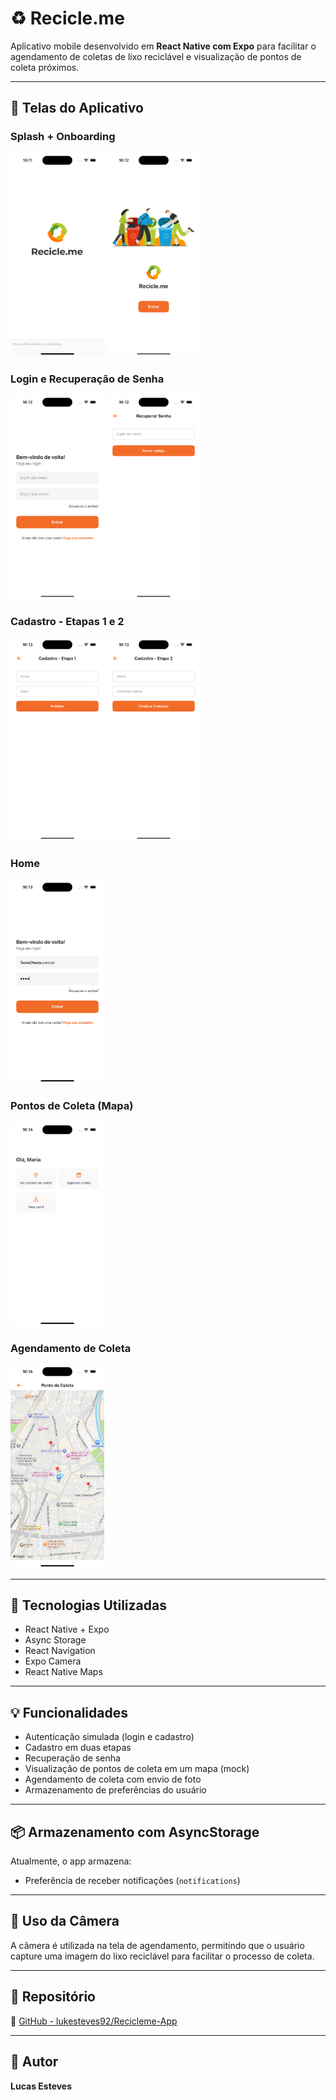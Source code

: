 # ♻️ Recicle.me

Aplicativo mobile desenvolvido em **React Native com Expo** para facilitar o agendamento de coletas de lixo reciclável e visualização de pontos de coleta próximos.

---

## 📱 Telas do Aplicativo

### Splash + Onboarding
<p float="left">
  <img src="previews/preview-01.png" width="150"/>
  <img src="previews/preview-02.png" width="150"/>
</p>

### Login e Recuperação de Senha
<p float="left">
  <img src="previews/preview-03.png" width="150"/>
  <img src="previews/preview-04.png" width="150"/>
</p>

### Cadastro - Etapas 1 e 2
<p float="left">
  <img src="previews/preview-05.png" width="150"/>
  <img src="previews/preview-06.png" width="150"/>
</p>

### Home
<p float="left">
  <img src="previews/preview-07.png" width="150"/>
</p>

### Pontos de Coleta (Mapa)
<p float="left">
  <img src="previews/preview-08.png" width="150"/>
</p>

### Agendamento de Coleta
<p float="left">
  <img src="previews/preview-09.png" width="150"/>
</p>

---

## 🔧 Tecnologias Utilizadas

- React Native + Expo
- Async Storage
- React Navigation
- Expo Camera
- React Native Maps

---

## 💡 Funcionalidades

- Autenticação simulada (login e cadastro)
- Cadastro em duas etapas
- Recuperação de senha
- Visualização de pontos de coleta em um mapa (mock)
- Agendamento de coleta com envio de foto
- Armazenamento de preferências do usuário

---

## 📦 Armazenamento com AsyncStorage

Atualmente, o app armazena:

- Preferência de receber notificações (`notifications`)

---

## 📸 Uso da Câmera

A câmera é utilizada na tela de agendamento, permitindo que o usuário capture uma imagem do lixo reciclável para facilitar o processo de coleta.

---

## 🔗 Repositório

🔗 [GitHub - lukesteves92/Recicleme-App](https://github.com/lukesteves92/Recicleme-App)

---

## 👤 Autor

**Lucas Esteves**
